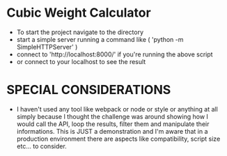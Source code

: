 # Cubic Weight Calculator

* To start the project navigate to the directory
* start a simple server running a command like ( 'python -m SimpleHTTPServer' )
* connect to 'http://localhost:8000/' if you're running the above script
* or connect to your localhost to see the result

# SPECIAL CONSIDERATIONS
* I haven't used any tool like webpack or node or style or anything at all
simply because I thought the challenge was around showing how I would call
the API, loop the results, filter them and manipulate their informations.
This is JUST a demonstration and I'm aware that in a production environment
there are aspects like compatibility, script size etc... to consider.
